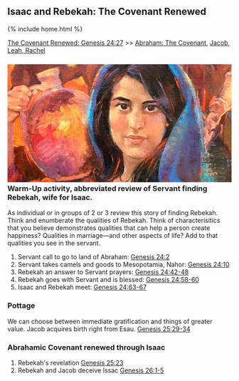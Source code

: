 ## Isaac and Rebekah: The Covenant Renewed

{% include home.html %}

[The Covenant Renewed: Genesis 24:27](https://www.churchofjesuschrist.org/study/manual/come-follow-me-for-sunday-school-old-testament-2022/09?lang=eng) >> <a href="/docs/otlessons/abrahamcovenant">Abraham: The Covenant</a>, <a href="/docs/otlessons/jacob_leah_rachel">Jacob, Leah, Rachel</a>

### ![abraham](/docs/assets/images/rebekah_portrait.jpeg) Warm-Up activity, abbreviated review of Servant finding Rebekah, wife for Isaac.
As individual or in groups of 2 or 3 review this story of finding Rebekah.  Think and enumberate the qualities of Rebekah.  Think of characterisitics that you believe demonstrates qualities that can help a person create happiness?   Qualities in marriage—and other aspects of life?  Add to that qualities you see in the servant.
1. Servant call to go to land of Abraham: [Genesis 24:2](https://abn.churchofjesuschrist.org/study/scriptures/ot/gen/24.2?lang=eng#p1)
2. Servant takes camels and goods to Mesopotamia, Nahor: [Genesis 24:10](https://abn.churchofjesuschrist.org/study/scriptures/ot/gen/24.10?lang=eng#p9)
3. Rebekah an answer to Servant prayers: [Genesis 24:42-48](https://abn.churchofjesuschrist.org/study/scriptures/ot/gen/24.42-48?lang=eng#p41)
4. Rebekah goes with Servant and is blessed: [Genesis 24:58-60](https://abn.churchofjesuschrist.org/study/scriptures/ot/gen/24.58-60?lang=eng#p57)
5. Isaac and Rebekah meet: [Genesis 24:63-67](https://abn.churchofjesuschrist.org/study/scriptures/ot/gen/24.63-67?lang=eng#p62)

### Pottage
We can choose between immediate gratification and things of greater value. Jacob acquires birth right from Esau. [Genesis 25:29-34](https://abn.churchofjesuschrist.org/study/scriptures/ot/gen/25.29-34?lang=eng#p28)

### Abrahamic Covenant renewed through Isaac
1. Rebekah's revelation [Genesis 25:23](https://abn.churchofjesuschrist.org/study/scriptures/ot/gen/25.23?lang=eng#p22)
2. Rebekah and Jacob deceive Issac [Genesis 26:1-5](https://abn.churchofjesuschrist.org/study/scriptures/ot/gen/26.1-5?lang=eng#p1)

